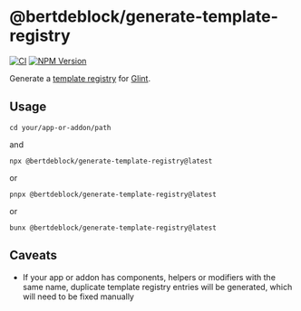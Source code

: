# @bertdeblock/generate-template-registry

[![CI](https://github.com/bertdeblock/generate-template-registry/workflows/CI/badge.svg)](https://github.com/bertdeblock/generate-template-registry/actions?query=workflow%3ACI)
[![NPM Version](https://badge.fury.io/js/%40bertdeblock%2Fgenerate-template-registry.svg)](https://badge.fury.io/js/%40bertdeblock%2Fgenerate-template-registry)

Generate a [template registry](https://typed-ember.gitbook.io/glint/environments/ember/template-registry) for [Glint](https://github.com/typed-ember/glint).

## Usage

```shell
cd your/app-or-addon/path
```

and

```shell
npx @bertdeblock/generate-template-registry@latest
```

or

```shell
pnpx @bertdeblock/generate-template-registry@latest
```

or

```shell
bunx @bertdeblock/generate-template-registry@latest
```

## Caveats

- If your app or addon has components, helpers or modifiers with the same name, duplicate template registry entries will be generated, which will need to be fixed manually
